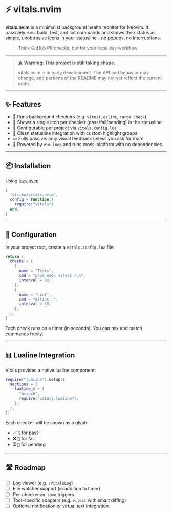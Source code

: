 # ⚡️ vitals.nvim

**vitals.nvim** is a minimalist background health monitor for Neovim. It
passively runs build, test, and lint commands and shows their status as simple,
unobtrusive icons in your statusline - no popups, no interruptions.

> Think GitHub PR checks, but for your local dev workflow.

---
> ⚠️ **Warning: This project is still taking shape.**
>
> vitals.nvim is in early development. The API and behavior may change, and
> portions of the README may not yet reflect the current code.
---

## ✨ Features

- 🧠 Runs background checkers (e.g. `vitest`, `eslint`, `cargo check`)
- 🎯 Shows a single icon per checker (pass/fail/pending) in the statusline
- 🔧 Configurable per project via `vitals.config.lua`
- 🎨 Clean statusline integration with custom highlight groups
- 💤 Fully passive: only visual feedback unless you ask for more
- 🔌 Powered by `vim.loop` and runs cross-platform with no dependencies

---

## 📦 Installation

Using [lazy.nvim](https://github.com/folke/lazy.nvim):

```lua
{
  "gisikw/vitals.nvim",
  config = function()
    require("vitals")
  end,
}
```

---

## 🧪 Configuration

In your project root, create a `vitals.config.lua` file:

```lua
return {
  checks = {
    {
      name = "Tests",
      cmd = "pnpm exec vitest run",
      interval = 10,
    },
    {
      name = "Lint",
      cmd = "eslint .",
      interval = 30,
    },
  },
}
```

Each check runs on a timer (in seconds). You can mix and match commands freely.

---

## 📊 Lualine Integration

Vitals provides a native lualine component:

```lua
require("lualine").setup({
  sections = {
    lualine_c = {
      "branch",
      require("vitals.lualine"),
    },
  },
})
```

Each checker will be shown as a glyph:
- ✅ `󰗠` for pass
- ❌ `󰀨` for fail
- ⏳ `󰪞` for pending

---

## 🛣️ Roadmap

- [ ] Log viewer (e.g. `:VitalsLog`)
- [ ] File watcher support (in addition to timer)
- [ ] Per-checker `on_save` triggers
- [ ] Tool-specific adapters (e.g. `vitest` with smart diffing)
- [ ] Optional notification or virtual text integration
